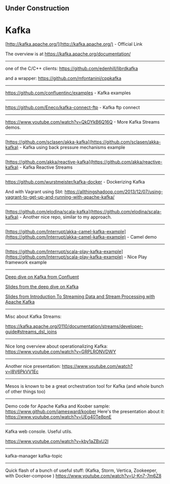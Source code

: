

## Under Construction

# Kafka

[http://kafka.apache.org/](http://kafka.apache.org/) - Official Link

The overview is at https://kafka.apache.org/documentation/

---

one of the C/C++ clients:
https://github.com/edenhill/librdkafka

and a wrapper:
https://github.com/mfontanini/cppkafka

---

https://github.com/confluentinc/examples - Kafka examples

---

https://github.com/Eneco/kafka-connect-ftp - Kafka ftp connect

---

https://www.youtube.com/watch?v=QkDYkB6Q16Q - More Kafka Streams demos.

---

[https://github.com/sclasen/akka-kafka](https://github.com/sclasen/akka-kafka) - Kafka using back pressure mechanisms example

---

[https://github.com/akka/reactive-kafka](https://github.com/akka/reactive-kafka) - Kafka Reactive Streams

---

https://github.com/wurstmeister/kafka-docker - Dockerizing Kafka

And with Vagrant using Sbt:
https://allthingshadoop.com/2013/12/07/using-vagrant-to-get-up-and-running-with-apache-kafka/


---

[https://github.com/elodina/scala-kafka](https://github.com/elodina/scala-kafka) - Another nice repo, similar to my approach.

---

[https://github.com/Interrupt/akka-camel-kafka-example](https://github.com/Interrupt/akka-camel-kafka-example) - Camel demo

---

[https://github.com/Interrupt/scala-play-kafka-example](https://github.com/Interrupt/scala-play-kafka-example) - Nice Play framework example


---

[Deep dive on Kafka from Confluent](https://vimeo.com/185844593/77f7d239a3)

[Slides from the deep dive on Kafka](http://www.slideshare.net/ConfluentInc/deep-dive-into-apache-kafka-66821186)

[Slides from Introduction To Streaming Data and Stream Processing with Apache Kafka](https://www.slideshare.net/ConfluentInc/introduction-to-streaming-data-and-stream-processing-with-apache-kafka)

---

Misc about Kafka Streams:

https://kafka.apache.org/0110/documentation/streams/developer-guide#streams_dsl_joins

---

Nice long overview about operationalizing Kafka:
https://www.youtube.com/watch?v=GRPLRONVDWY

---

Another nice presentation:
https://www.youtube.com/watch?v=l8V6PkVV1Ec

---

Mesos is known to be a great orchestration tool for Kafka (and whole bunch of other things too)


---

Demo code for Apache Kafka and Koober sample:
https://www.github.com/jamesward/koober
Here's the presentation about it:
https://www.youtube.com/watch?v=UEg40Te8pnE


---

Kafka web console. Useful utils.

https://www.youtube.com/watch?v=kby1aZBxU2I

---

kafka-manager
kafka-topic

---

Quick flash of a bunch of useful stuff:
(Kafka, Storm, Vertica, Zookeeper, with Docker-compose )
https://www.youtube.com/watch?v=U-Kn7-7m6Z8

